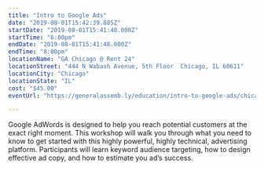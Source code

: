 ```yaml
---
title: "Intro to Google Ads"
date: "2019-08-01T15:42:39.885Z"
startDate: "2019-08-01T15:41:48.000Z"
startTime: "6:00pm"
endDate: "2019-08-01T15:41:48.000Z"
endTime: "8:00pm"
locationName: "GA Chicago @ Rent 24"
locationStreet: "444 N Wabash Avenue, 5th Floor  Chicago, IL 60611"
locationCity: "Chicago"
locationState: "IL"
cost: "$45.00"
eventUrl: "https://generalassemb.ly/education/intro-to-google-ads/chicago/78012"

---
```


Google AdWords is designed to help you reach potential customers at the exact right moment. This workshop will walk you through what you need to know to get started with this highly powerful, highly technical, advertising platform. Participants will learn keyword audience targeting, how to design effective ad copy, and how to estimate you ad’s success.


